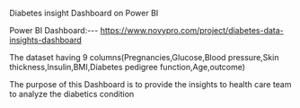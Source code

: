 Diabetes insight Dashboard on Power BI 

Power BI Dashboard:--- https://www.novypro.com/project/diabetes-data-insights-dashboard

The dataset having 9 columns(Pregnancies,Glucose,Blood pressure,Skin thickness,Insulin,BMI,Diabetes pedigree function,Age,outcome)

The purpose of this Dashboard is to provide the insights to health care team to analyze the diabetics condition 


